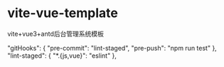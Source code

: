 # vite-vue-template
vite+vue3+antd后台管理系统模板

"gitHooks": {
  "pre-commit": "lint-staged",
  "pre-push": "npm run test"
},
"lint-staged": {
  "*.{js,vue}": "eslint"
},